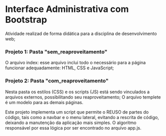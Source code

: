 # Interface Administrativa com Bootstrap

Atividade realizad de forma didática para a disciplina de desenvolvimento web;

### Projeto 1: Pasta "sem_reaproveitamento"
O arquivo index: esse arquivo inclui todo o necessário para a página funcionar adequadamente: HTML, CSS e JavaScript;

### Projeto 2: Pasta "com_reaproveitamento"
Nesta pasta os estilos (CSS) e os scripts (JS) está sendo vinculados a arquivos externos, possibilitando seu reaproveitamento; 
O arquivo templete é um modelo para as demais páginas. 

Este projeto implementa um script que permite o REUSO de partes do código, tais como a navbar e o menu lateral, evitando a rescrita de código, deixando a manutenção da aplicação mais simples. O algoritmo responsável por essa lógica por ser encontrado no arquivo app.js. 

